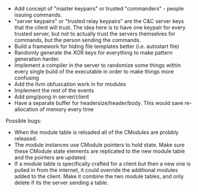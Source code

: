  - Add concept of "master keypairs" or trusted "commanders" - people
   issuing commands.
 - "server keypairs" or "trusted relay keypairs" are the C&C server keys
   that the client will trust. The idea here is to have one keypair for
   every trusted server, but not to actually trust the servers
   themselves for commands, but the person sending the commands.
 - Build a framework for hiding file templates better (i.e. autostart
   file)
 - Randomly generate the XOR keys for everything to make pattern
   generation harder.
 - Implement a compiler in the server to randomize some things within
   every single build of the executable in order to make things more
   confusing
 - Add the llvm obfuscation work in for modules
 - Implement the rest of the events
 - Add ping/pong in server/client
 - Have a separate buffer for headersize/header/body. This would save
   re-allocation of memory every time

Possible bugs:

 - When the module table is reloaded all of the CModules are probbly
   released.
 - The module instances use CModule pointers to hold state. Make sure
   these CModule state elements are replicated to the new module table
   and the pointers are updated.
 - If a module table is specifically crafted for a client but then a new
   one is pulled in from the internet, it could override the additional
   modules added to the client. Make it combine the two module tables,
   and only delete if its the server sending a table.
